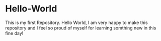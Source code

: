 # Hello-World
This is my first Repository.
Hello World, I am very happy to make this repository and I feel so proud of myself for learning somthing new in this fine day!

